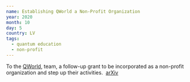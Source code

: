 ```yaml
---
name: Establishing QWorld a Non-Profit Organization
year: 2020
month: 10
day: 5
country: LV
tags:
  - quantum education
  - non-profit
---
```

To the [QWorld](https://qworld.lu.lv/), team, a follow-up grant to be incorporated as a non-profit organization and step up their activities.  [arXiv](https://arxiv.org/abs/2010.13552)
